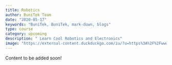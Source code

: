 ```yaml
---
title: Robotics
author: BuniTek Team
date: "2020-05-17"
keywords: "BuniTek, BuniTek, mark-down, blogs"
type: course
category: upcoming
description: " Learn Cool Robotics and Electronics"
image: "https://external-content.duckduckgo.com/iu/?u=https%3A%2F%2Fwww.lform.com%2F_assets%2Fpackages%2Fwp%2Fassets%2Fuploaded%2F2017%2F08%2Flform_javascript_blog_header_image-1600x1080.jpg&f=1&nofb=1"
---
```


Content to be added soon!

